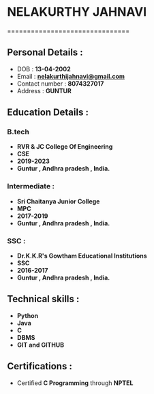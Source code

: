 # NELAKURTHY JAHNAVI
===============================
## Personal Details : 
- DOB : **13-04-2002**
- Email : **nelakurthijahnavi@gmail.com**
- Contact number : **8074327017**
- Address : **GUNTUR**
## Education Details :
### B.tech
- **RVR & JC College Of Engineering**
- **CSE**
- **2019-2023**
- **Guntur , Andhra pradesh , India.**
### Intermediate :
- **Sri Chaitanya Junior College**
- **MPC**
- **2017-2019**
- **Guntur , Andhra pradesh , India.**
### SSC :
- **Dr.K.K.R's Gowtham Educational Institutions**
- **SSC**
- **2016-2017**
- **Guntur , Andhra pradesh , India.**
## Technical skills :
- **Python**
- **Java**
- **C**
- **DBMS**
- **GIT and GITHUB**
## Certifications :
- Certified **C Programming** through **NPTEL**
